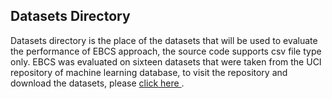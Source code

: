## Datasets Directory

Datasets directory is the place of the datasets that will be used to evaluate the performance of EBCS approach, the source code supports csv file type only. EBCS was evaluated on sixteen datasets that were taken from the UCI repository of machine learning database, to visit the repository and download the datasets, please <a href="https://archive.ics.uci.edu/ml/index.php"> click here </a>. 
